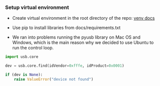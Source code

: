 ### Setup virtual environment

- Create virtual environment in the root directory of the repo: [venv docs](https://docs.python.org/3/library/venv.html)

- Use pip to install libraries from docs/requirements.txt

- We ran into problems running the pyusb library on Mac OS and Windows, which is the main reason why we decided to use Ubuntu to run the control loop.

``` python
import usb.core

dev = usb.core.find(idVendor=0xfffe, idProduct=0x0001)

if (dev is None):
    raise ValueError("device not found")
```